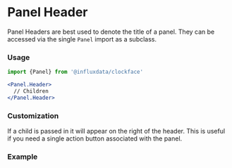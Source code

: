 # Panel Header

Panel Headers are best used to denote the title of a panel. They can be accessed via the single `Panel` import as a subclass.

### Usage
```jsx
import {Panel} from '@influxdata/clockface'
```
```jsx
<Panel.Header>
  // Children
</Panel.Header>
```

### Customization

If a child is passed in it will appear on the right of the header. This is useful if you need a single action button associated with the panel.

### Example
<!-- STORY -->


<!-- STORY HIDE START -->

<!-- STORY HIDE END -->

<!-- PROPS -->
